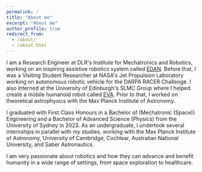 ```yaml
---
permalink: /
title: "About me"
excerpt: "About me"
author_profile: true
redirect_from: 
  - /about/
  - /about.html
---
```


I am a Research Engineer at DLR's Institute for Mechatronics and Robotics, working on an inspiring assistive robotics system called [EDAN](https://www.dlr.de/rm/en/desktopdefault.aspx/tabid-11670). Before that, I was a Visiting Student Researcher at NASA's Jet Propulsion Laboratory working on autonomous robotic vehicle for the DARPA RACER Challenge. I also interned at the University of Edinburgh's SLMC Group where I helped create a mobile humanoid robot called [EVA](https://youtu.be/nMkcBbofDY0). Prior to that, I worked on theoretical astrophysics with the Max Planck Institute of Astronomy.

I graduated with First Class Honours in a Bachelor of (Mechatronic (Space)) Engineering and a Bachelor of Advanced Science (Physics) from the University of Sydney in 2023. As an undergraduate, I undertook several internships in parallel with my studies, working with the Max Planck Institute of Astronomy, University of Cambridge, Cochlear, Australian National University, and Saber Astronautics.

I am very passionate about robotics and how they can advance and benefit humanity in a wide range of settings, from space exploration to healthcare.